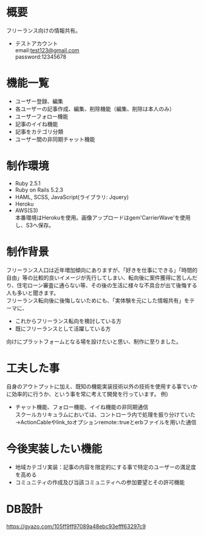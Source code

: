 # 概要
フリーランス向けの情報共有。  
 * テストアカウント  
  email:test123@gmail.com  
  password:12345678  
 
# 機能一覧
* ユーザー登録、編集  
* 各ユーザーの記事作成、編集、削除機能（編集、削除は本人のみ）  
* ユーザーフォロー機能  
* 記事のイイね機能  
* 記事をカテゴリ分類  
* ユーザー間の非同期チャット機能  

# 制作環境
* Ruby 2.5.1  
* Ruby on Rails 5.2.3  
* HAML, SCSS, JavaScript(ライブラリ: Jquery)  
* Heroku  
* AWS(S3)  
本番環境はHerokuを使用。画像アップロードはgem'CarrierWave'を使用し、S3へ保存。  

# 制作背景
フリーランス人口は近年増加傾向にありますが、「好きを仕事にできる」「時間的自由」等の比較的良いイメージが先行してしまい、転向後に案件獲得に苦しんだり、住宅ローン審査に通らない等、その後の生活に様々な不具合が出て後悔する人も多いと聞きます。  
フリーランス転向後に後悔しないためにも、「実体験を元にした情報共有」をテーマに、  
* これからフリーランス転向を検討している方
* 既にフリーランスとして活躍している方  

向けにプラットフォームとなる場を設けたいと思い、制作に至りました。

# 工夫した事  
自身のアウトプットに加え、既知の機能実装技術以外の技術を使用する事でいかに効率的に行うか、という事を常に考えて開発を行っています。
例)  
* チャット機能、フォロー機能、イイね機能の非同期通信  
    スクールカリキュラムにおいては、コントローラ内で処理を振り分けていた  
    →ActionCableやlink_toオプションremote::trueとerbファイルを用いた通信

# 今後実装したい機能
* 地域カテゴリ実装：記事の内容を限定的にする事で特定のユーザーの満足度を高める
* コミュニティの作成及び当該コミュニティへの参加要望とその許可機能

# DB設計  
https://gyazo.com/105ff9ff97089a48ebc93efff63297c9
